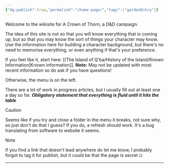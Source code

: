 ```yaml
---
{"dg-publish":true,"permalink":"/home-page/","tags":["gardenEntry"]}
---
```


Welcome to the wikisite for A Crown of Thorn, a D&D campaign.

The idea of this site is not so that you will know everything that is coming up, but so that you may know the sort of things your character may know. Use the information here for building a character background, but there's no need to memorise everything, or even anything if that's your preference.

If you feel like it, start here: [[The Island of Q'ba/History of the Island/Known Information\|Known Information]]. **Note:** May not be updated with most recent information so do ask if you have questions!

Otherwise, the menu is on the left.

There are a lot of work in progress articles, but I usually fill out at least one a day so far. 
***Obligatory statement that everything is fluid until it hits the table***


>[!Caution] 
>Seems like if you try and close a folder in the menu it breaks, not sure why, so just don't do that I guess? If you do, a refresh should work. It's a bug translating from software to website it seems.

>[!note]
>If you find a link that doesn't lead anywhere do let me know, I probably forgot to tag it for publish, but it could be that the page is secret 🤐














---
